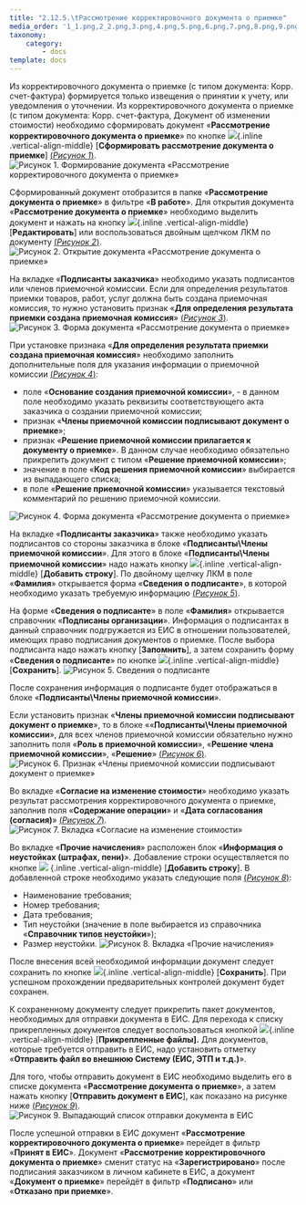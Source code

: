 ```yaml
---
title: "2.12.5.\tРассмотрение корректировочного документа о приемке"
media_order: '1_1.png,2_2.png,3.png,4.png,5.png,6.png,7.png,8.png,9.png,form_m.png,edit_m.png,add.png,save.png,attach.png'
taxonomy:
    category:
        - docs
template: docs
---
```


Из корректировочного документа о приемке (с типом документа: Корр. счет-фактура) формируется только извещения о принятии к учету, или уведомления о уточнении.
Из корректировочного документа о приемке (с типом документа: Корр. счет-фактура, Документ об изменении стоимости)  необходимо сформировать документ «**Рассмотрение корректировочного документа о приемке**» по кнопке ![](form_m.png){.inline .vertical-align-middle} [**Сформировать рассмотрение документа о приемке**] [(*Рисунок 1*)](#ris-1). 
![Рисунок 1. Формирование документа «Рассмотрение корректировочного документа о приемке»](1_1.png?id=ris-1)

Сформированный документ отобразится в папке «**Рассмотрение документа о приемке**» в фильтре «**В работе**». Для открытия документа «**Рассмотрение документа о приемке**» необходимо выделить документ и нажать на кнопку ![](edit_m.png){.inline .vertical-align-middle} [**Редактировать**] или воспользоваться двойным щелчком ЛКМ по документу [(*Рисунок 2*)](#ris-2). 
![Рисунок 2. Открытие документа «Рассмотрение документа о приемке»](2_2.png?id=ris-2)

На вкладке «**Подписанты заказчика**» необходимо указать подписантов или членов приемочной комиссии. Если для определения результатов приемки товаров, работ, услуг должна быть создана приемочная комиссия, то нужно установить признак «**Для определения результата приемки создана приемочная комиссия**» [(*Рисунок 3*)](#ris-3). 
![Рисунок 3. Форма документа «Рассмотрение документа о приемке»](3.png?id=ris-3)

При установке признака «**Для определения результата приемки создана приемочная комиссия**» необходимо заполнить дополнительные поля для указания информации о приемочной комиссии [(*Рисунок 4*)](#ris-4):
-   поле «**Основание создания приемочной комиссии**», - в данном поле необходимо указать реквизиты соответствующего акта заказчика о создании приемочной комиссии;
-   признак «**Члены приемочной комиссии подписывают документ о приемке**»;
-   признак «**Решение приемочной комиссии прилагается к документу о приемке**». В данном случае необходимо обязательно прикрепить документ с типом «**Решение приемочной комиссии**»;
-   значение в поле «**Код решения приемочной комиссии**» выбирается из выпадающего списка;
-   в поле «**Решение приемочной комиссии**» указывается текстовый комментарий по решению приемочной комиссии.

![Рисунок 4. Форма документа «Рассмотрение документа о приемке»](4.png?id=ris-4)

На вкладке «**Подписанты заказчика**» также необходимо указать подписантов со стороны заказчика в блоке «**Подписанты\\Члены приемочной комиссии**». Для этого в блоке «**Подписанты\\Члены приемочной комиссии**» надо нажать кнопку ![](add.png){.inline .vertical-align-middle} [**Добавить строку**]. По двойному щелчку ЛКМ в поле «**Фамилия**» открывается форма «**Сведения о подписанте**», в которой необходимо указать требуемую информацию [(*Рисунок 5*)](#ris-5).

На форме «**Сведения о подписанте**» в поле «**Фамилия**» открывается справочник «**Подписаны организации**». Информация о подписантах в данный справочник подгружается из ЕИС в отношении  пользователей, имеющих право подписания документов о приемке. После выбора подписанта надо нажать кнопку  [**Запомнить**], а затем сохранить форму «**Сведения о подписанте**» по кнопке  ![](save.png){.inline .vertical-align-middle} [**Сохранить**].
![Рисунок 5. Сведения о подписанте](5.png?id=ris-5)

После сохранения информация о подписанте будет отображаться в блоке «**Подписанты\\Члены приемочной комиссии**».

Если установить признак «**Члены приемочной комиссии подписывают документ о приемке**», то в блоке ««**Подписанты\\Члены приемочной комиссии**», для всех членов приемочной комиссии обязательно нужно заполнить поля «**Роль в приемочной комиссии**», «**Решение члена приемочной комиссии**», «**Решение**» [(*Рисунок 6*)](#ris-6). 
![Рисунок 6. Признак «Члены приемочной комиссии подписывают документ о приемке»](6.png?id=ris-6)

Во вкладке «**Согласие на изменение стоимости**» необходимо указать результат рассмотрения корректировочного документа о приемке, заполнив поля «**Содержание операции**» и «**Дата согласования (согласия)**» [(*Рисунок 7*)](#ris-7). 
![Рисунок 7. Вкладка «Согласие на изменение стоимости»](7.png?id=ris-7)

Во вкладке «**Прочие начисления**» расположен блок «**Информация о неустойках (штрафах, пени)**». Добавление строки осуществляется по кнопке ![](add.png) {.inline .vertical-align-middle} [**Добавить строку**]. В добавленной строке необходимо указать следующие поля [(*Рисунок 8*)](#ris-8):
-   Наименование требования;
-   Номер требования;
-   Дата требования;
-   Тип неустойки (значение в поле выбирается из справочника «**Справочник типов неустойки**»);
-   Размер неустойки.
![Рисунок 8. Вкладка «Прочие начисления»](8.png?id=ris-8)

После внесения всей необходимой информации документ следует сохранить по кнопке ![](save.png){.inline .vertical-align-middle} [**Сохранить**]. При успешном прохождении предварительных контролей документ будет сохранен.

К сохраненному документу следует прикрепить пакет документов, необходимых для отправки документа в ЕИС. Для перехода к списку прикрепленных документов следует воспользоваться кнопкой ![](attach.png){.inline .vertical-align-middle} [**Прикрепленные файлы].** Для документов, которые требуется отправить в ЕИС, надо установить отметку «**Отправить файл во внешнюю Систему (ЕИС, ЭТП и т.д.)**».

Для того, чтобы отправить документ в ЕИС необходимо выделить его в списке документа «**Рассмотрение документа о приемке**», а затем нажать кнопку [**Отправить документ в ЕИС**], как показано на рисунке ниже [(*Рисунок 9*)](#ris-9).
![Рисунок 9. Выпадающий список отправки документа в ЕИС](9.png?id=ris-9)

После успешной отправки в ЕИС документ «**Рассмотрение корректировочного документа о приемке**» перейдет в фильтр «**Принят в ЕИС**». Документ «**Рассмотрение корректировочного документа о приемке**» сменит статус на «**Зарегистрировано**» после подписания заказчиком в личном кабинете в ЕИС, а документ «**Документ о приемке**» перейдёт в фильтр «**Подписано**» или «**Отказано при приемке**».